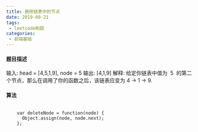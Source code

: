 ```yaml
---
title: 删除链表中的节点
date: 2019-09-21
tags:
 - leetcode刷题
categories:
 - 前端基础
---
```

#### 题目描述

输入: head = [4,5,1,9], node = 5 输出: [4,1,9] 解释:
给定你链表中值为  5  的第二个节点，那么在调用了你的函数之后，该链表应变为 4 -> 1 -> 9.

#### 算法

```

    var deleteNode = function(node) {
      Object.assign(node, node.next);
    };

```
